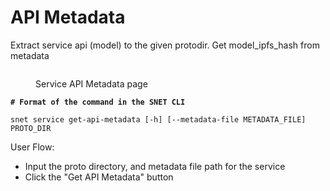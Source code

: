 # API Metadata

Extract service api (model) to the given protodir. Get model\_ipfs\_hash from metadata

<figure><img src="../../../../../../../public/assets/images/products/TUI/Screenshot 2024-08-17 at 6.05.40 PM.png" alt=""><figcaption><p>Service API Metadata page</p></figcaption></figure>

<pre class="language-bash"><code class="lang-bash"><strong># Format of the command in the SNET CLI
</strong>
snet service get-api-metadata [-h] [--metadata-file METADATA_FILE] PROTO_DIR
</code></pre>

User Flow:

* Input the proto directory, and metadata file path for the service
* Click the "Get API Metadata" button
